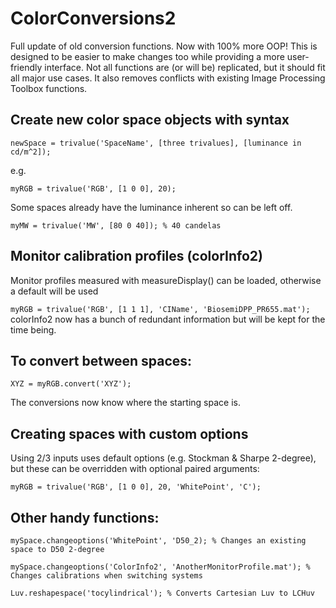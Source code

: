 # ColorConversions2
Full update of old conversion functions. Now with 100% more OOP!
This is designed to be easier to make changes too while providing a more user-friendly interface. Not all functions are (or will be) replicated, but it should fit all major use cases. It also removes conflicts with existing Image Processing Toolbox functions.

## Create new color space objects with syntax

`newSpace = trivalue('SpaceName', [three trivalues], [luminance in cd/m^2]);`

e.g.

`myRGB = trivalue('RGB', [1 0 0], 20);`

Some spaces already have the luminance inherent so can be left off.

`myMW = trivalue('MW', [80 0 40]); % 40 candelas`


## Monitor calibration profiles (colorInfo2)

Monitor profiles measured with measureDisplay() can be loaded, otherwise a default will be used

`myRGB = trivalue('RGB', [1 1 1], 'CIName', 'BiosemiDPP_PR655.mat');`
colorInfo2 now has a bunch of redundant information but will be kept for the time being.

## To convert between spaces:

`XYZ = myRGB.convert('XYZ');`

The conversions now know where the starting space is.


## Creating spaces with custom options
Using 2/3 inputs uses default options (e.g. Stockman & Sharpe 2-degree), but these can be overridden with optional paired arguments:

`myRGB = trivalue('RGB', [1 0 0], 20, 'WhitePoint', 'C');`


## Other handy functions:
```
mySpace.changeoptions('WhitePoint', 'D50_2); % Changes an existing space to D50 2-degree

mySpace.changeoptions('ColorInfo2', 'AnotherMonitorProfile.mat'); % Changes calibrations when switching systems

Luv.reshapespace('tocylindrical'); % Converts Cartesian Luv to LCHuv
```
```
